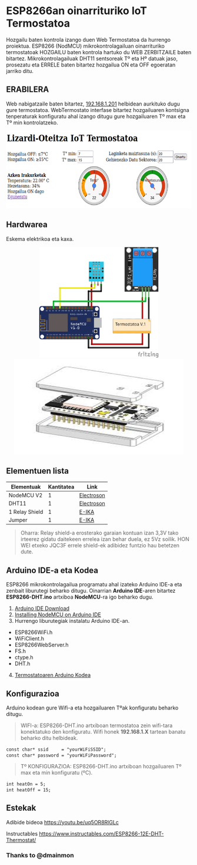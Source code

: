 # ESP8266an oinarrituriko IoT Termostatoa 

Hozgailu baten kontrola izango duen Web Termostatoa da hurrengo proiektua. ESP8266 (NodMCU) mikrokontrolagailuan oinarrituriko termostatoak HOZGAILU baten kontrola hartuko du WEB ZERBITZAILE baten bitartez. Mikrokontrolagailuak DHT11 sentsoreak Tº eta Hº datuak jaso, prosezatu eta ERRELE baten bitartez hozgailua ON eta OFF egoeratan jarriko ditu. 

## ERABILERA
 
 Web nabigatzaile baten bitartez, [192.168.1.201](http://192.168.1.201) helbidean aurkituko dugu gure termostatoa. WebTermostato interfase bitartez  hozgailuaren kontsigna tenperaturak konfiguratu ahal izango ditugu gure hozgailuaren Tº max eta Tº min kontrolatzeko.
<p align="center">
  <img src="/Irudiak/WebTermostatoa.png" width="600" height="210">
</p>


## Hardwarea 
Eskema elektrikoa eta kaxa. 
<p align="center">
  <img src="/Irudiak/Termostatoa_bb.png" width="324" height="300">
  <img src="/Irudiak/kaxa.jpeg" width="460" height="260">
</p>

## Elementuen lista

|Elementuak| Kantitatea | Link | 
|---|---|---|
| NodeMCU V2| 1 |[Electroson](https://www.electrosonsansebastian.com/eu/placas-de-desarrollo/37815-placa-de-desarrollo-nodemcu-v2-lua-esp8266.html)|
| DHT11| 1 |[Electroson](https://www.electrosonsansebastian.com/eu/sensores/38012-sensor-de-temperatura-y-humedad-digital-dht11-para-arduino.html)|
| 1 Relay Shield| 1 |[E-IKA](https://www.e-ika.com/modulo-rele-1-canal-para-arduino)|
| Jumper| 1 |[E-IKA](https://www.e-ika.com/cables-dupont-100cm-h-h-40-uds)|

> Oharra: Relay shield-a erosterako garaian kontuan izan 3,3V tako irteerez gidatu daitekeen errelea izan behar duela, ez 5Vz soilik. HON WEI etxeko JQC3F errele shield-ek adibidez funtzio hau betetzen dute.

## Arduino IDE-a eta Kodea
ESP8266 mikrokontrolagailua programatu ahal izateko Arduino IDE-a eta zenbait liburutegi beharko ditugu. Oinarrian **Arduino IDE**-aren bitartez **ESP8266-DHT.ino** artxiboa **NodeMCU**-ra igo beharko dugu.

1. [Arduino IDE Download](https://www.arduino.cc/en/software)
2. [Installing NodeMCU on Arduino IDE]([https://projecthub.arduino.cc/PatelDarshil/getting-started-with-nodemcu-esp8266-on-arduino-ide-b193c3])
3. Hurrengo liburutegiak instalatu Arduino IDE-an.
- ESP8266WiFi.h
- WiFiClient.h
- ESP8266WebServer.h
- FS.h 
- ctype.h 
- DHT.h

4. [Termostatoaren Arduino Kodea](/ESP8266-DHT.ino)


## Konfigurazioa
Arduino kodean gure Wifi-a eta hozgailuaren Tºak konfiguratu beharko ditugu.

 > WIFI-a: ESP8266-DHT.ino artxiboan termostatoa zein wifi-tara konektatuko den konfiguratu. Wifi honek **192.168.1.X** tartean banatu beharko ditu helbideak.
~~~
const char* ssid     = "yourWiFiSSID";            
const char* password = "yourWiFiPassword"; 
~~~
 
  > Tº KONFIGURAZIOA: ESP8266-DHT.ino artxiboan hozgailuaren Tº max eta min konfiguratu (ºC).
~~~
int heatOn = 5;
int heatOff = 15;
~~~

## Estekak
 
Adibide bideoa https://youtu.be/uq5OR8RlGLc

Instructables https://www.instructables.com/ESP8266-12E-DHT-Thermostat/

### Thanks to @dmainmon

